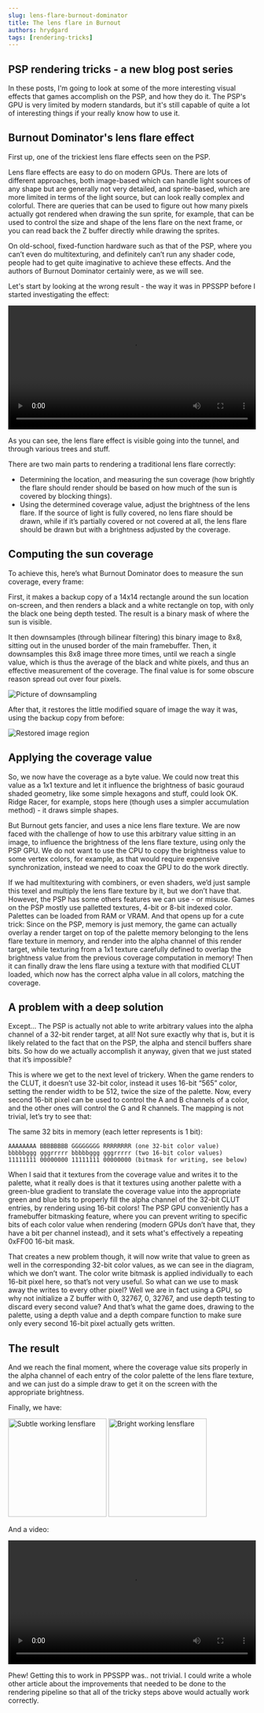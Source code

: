 ```yaml
---
slug: lens-flare-burnout-dominator
title: The lens flare in Burnout
authors: hrydgard
tags: [rendering-tricks]
---
```


## PSP rendering tricks - a new blog post series

In these posts, I'm going to look at some of the more interesting visual effects that games accomplish on the PSP, and how they do it. The PSP's GPU is very limited by modern standards, but it's still capable of quite a lot of interesting things if your really know how to use it.

## Burnout Dominator's lens flare effect

First up, one of the trickiest lens flare effects seen on the PSP.

Lens flare effects are easy to do on modern GPUs. There are lots of different approaches, both image-based which can handle light sources of any shape but are generally not very detailed, and sprite-based, which are more limited in terms of the light source, but can look really complex and colorful. There are queries that can be used to figure out how many pixels actually got rendered when drawing the sun sprite, for example, that can be used to control the size and shape of the lens flare on the next frame, or you can read back the Z buffer directly while drawing the sprites.

On old-school, fixed-function hardware such as that of the PSP, where you can’t even do multitexturing, and definitely can’t run any shader code, people had to get quite imaginative to achieve these effects. And the authors of Burnout Dominator certainly were, as we will see.

Let's start by looking at the wrong result - the way it was in PPSSPP before I started investigating the effect:

<video src="/static/img/blog/burnout-dominator-lens-flare/wrongly-occluded-small.mp4" width="100%" controls></video>

As you can see, the lens flare effect is visible going into the tunnel, and through various trees and stuff.

There are two main parts to rendering a traditional lens flare correctly:

- Determining the location, and measuring the sun coverage (how brightly the flare should render should be based on how much of the sun is covered by blocking things).
- Using the determined coverage value, adjust the brightness of the lens flare. If the source of light is fully covered, no lens flare should be drawn, while if it’s partially covered or not covered at all, the lens flare should be drawn but with a brightness adjusted by the coverage.

## Computing the sun coverage

To achieve this, here’s what Burnout Dominator does to measure the sun coverage, every frame:

First, it makes a backup copy of a 14x14 rectangle around the sun location on-screen, and then renders a black and a white rectangle on top, with only the black one being depth tested. The result is a binary mask of where the sun is visible.

It then downsamples (through bilinear filtering) this binary image to 8x8, sitting out in the unused border of the main framebuffer.
Then, it downsamples this 8x8 image three more times, until we reach a single value, which is thus the average of the black and white pixels, and thus an effective measurement of the coverage. The final value is for some obscure reason spread out over four pixels.

<img src="/static/img/blog/burnout-dominator-lens-flare/edge_annotated.png" alt="Picture of downsampling" />

After that, it restores the little modified square of image the way it was, using the backup copy from before:

<img src="/static/img/blog/burnout-dominator-lens-flare/restored.png" alt="Restored image region"/>

## Applying the coverage value

So, we now have the coverage as a byte value. We could now treat this value as a 1x1 texture and let it influence the brightness of basic gouraud shaded geometry, like some simple hexagons and stuff, could look OK. Ridge Racer, for example, stops here (though uses a simpler accumulation method) - it draws simple shapes.

But Burnout gets fancier, and uses a nice lens flare texture. We are now faced with the challenge of how to use this arbitrary value sitting in an image, to influence the brightness of the lens flare texture, using only the PSP GPU. We do not want to use the CPU to copy the brightness value to some vertex colors, for example, as that would require expensive synchronization, instead we need to coax the GPU to do the work directly.

If we had multitexturing with combiners, or even shaders, we’d just sample this texel and multiply the lens flare texture by it, but we don’t have that. However, the PSP has some others features we can use - or misuse. Games on the PSP mostly use palletted textures, 4-bit or 8-bit indexed color. Palettes can be loaded from RAM or VRAM. And that opens up for a cute trick: Since on the PSP, memory is just memory, the game can actually overlay a render target on top of the palette memory belonging to the lens flare texture in memory, and render into the alpha channel of this render target, while texturing from a 1x1 texture carefully defined to overlap the brightness value from the previous coverage computation in memory! Then it can finally draw the lens flare using a texture with that modified CLUT loaded, which now has the correct alpha value in all colors, matching the coverage.

## A problem with a deep solution

Except… The PSP is actually not able to write arbitrary values into the alpha channel of a 32-bit render target, at all! Not sure exactly why that is, but it is likely related to the fact that on the PSP, the alpha and stencil buffers share bits. So how do we actually accomplish it anyway, given that we just stated that it’s impossible?

This is where we get to the next level of trickery. When the game renders to the CLUT, it doesn’t use 32-bit color, instead it uses 16-bit “565” color, setting the render width to be 512, twice the size of the palette. Now, every second 16-bit pixel can be used to control the A and B channels of a color, and the other ones will control the G and R channels. The mapping is not trivial, let’s try to see that:

The same 32 bits in memory (each letter represents is 1 bit):

```text
AAAAAAAA BBBBBBBB GGGGGGGG RRRRRRRR (one 32-bit color value)
bbbbbggg gggrrrrr bbbbbggg gggrrrrr (two 16-bit color values)
11111111 00000000 11111111 00000000 (bitmask for writing, see below)
```

When I said that it textures from the coverage value and writes it to the palette, what it really does is that it textures using another palette with a green-blue gradient to translate the coverage value into the appropriate green and blue bits to properly fill the alpha channel of the 32-bit CLUT entries, by rendering using 16-bit colors! The PSP GPU conveniently has a framebuffer bitmasking feature, where you can prevent writing to specific bits of each color value when rendering (modern GPUs don’t have that, they have a bit per channel instead), and it sets what's effectively a repeating 0xFF00 16-bit mask.

That creates a new problem though, it will now write that value to green as well in the corresponding 32-bit color values, as we can see in the diagram, which we don’t want. The color write bitmask is applied individually to each 16-bit pixel here, so that’s not very useful. So what can we use to mask away the writes to every other pixel? Well we are in fact using a GPU, so why not initialize a Z buffer with 0, 32767, 0, 32767, and use depth testing to discard every second value? And that’s what the game does, drawing to the palette, using a depth value and a depth compare function to make sure only every second 16-bit pixel actually gets written.

## The result

And we reach the final moment, where the coverage value sits properly in the alpha channel of each entry of the color palette of the lens flare texture, and we can just do a simple draw to get it on the screen with the appropriate brightness.

Finally, we have:

<img src="/static/img/blog/burnout-dominator-lens-flare/subtle.png" alt="Subtle working lensflare" width="200px"/>
<img src="/static/img/blog/burnout-dominator-lens-flare/stronger_flare.png" alt="Bright working lensflare" width="200px"/>

And a video:

<video src="/static/img/blog/burnout-dominator-lens-flare/correctly-occluded-small.mp4" width="100%" controls></video>

Phew! Getting this to work in PPSSPP was.. not trivial. I could write a whole other article about the improvements that needed to be done to the rendering pipeline so that all of the tricky steps above would actually work correctly.
